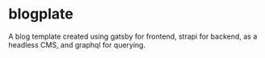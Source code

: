 # blogplate
 A blog template created using gatsby for frontend, strapi for backend, as a headless CMS, and graphql for querying.
